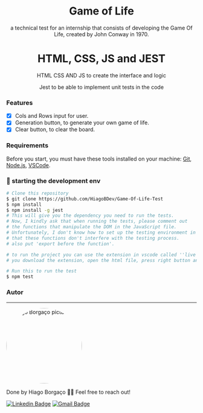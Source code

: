 <h1 align="center">Game of Life</h1>
<p align="center">a technical test for an internship that consists of developing the Game Of Life, created by John Conway in 1970.</p>
<h1 align="center">HTML, CSS, JS and JEST</h1>
<p align="center">HTML CSS AND JS to create the interface and logic</p>
<p align="center">Jest to be able to implement unit tests in the code</p>

### Features

- [x] Cols and Rows input for user.
- [x] Generation button, to generate your own game of life.
- [x] Clear button, to clear the board.

### Requirements

Before you start, you must have these tools installed on your machine:
[Git](https://git-scm.com), [Node.js](https://nodejs.org/en/), [VSCode](https://code.visualstudio.com/).

### 🎲 starting the development env

```bash
# Clone this repository
$ git clone https://github.com/HiagoBDev/Game-Of-Life-Test
$ npm install
$ npm install -g jest
# This will give you the dependency you need to run the tests.
# Now, I kindly ask that when running the tests, please comment out
# the functions that manipulate the DOM in the JavaScript file.
# Unfortunately, I don't know how to set up the testing environment in a way
# that these functions don't interfere with the testing process.
# also put 'export before the function'.

# to run the project you can use the extension in vscode called ''live server''
# you download the extension, open the html file, press right button and find and click the option ''open with live server''

# Run this to run the test
$ npm test

```
### Autor
---
 <img style="border-radius: 50%;" src="https://avatars.githubusercontent.com/u/102269033?v=4" width="200px;" alt="Hiago Borgaço picture"/>
 <br />

Done by Hiago Borgaço 👋🏽 Feel free to reach out!

[![Linkedin Badge](https://img.shields.io/badge/-Hiago-blue?style=flat-square&logo=Linkedin&logoColor=white&link=https://www.linkedin.com/in/hiago-borga%C3%A7o/)](https://www.linkedin.com/in/hiago-borga%C3%A7o/)
[![Gmail Badge](https://img.shields.io/badge/-hiagoborgaco1@gmail.com-c14438?style=flat-square&logo=Gmail&logoColor=white&link=mailto:hiagoborgaco1@gmail.com)](mailto:hiagoborgaco1@gmail.com)
